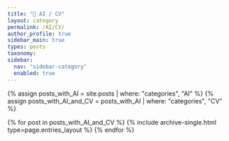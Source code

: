 ```yaml
---
title: "📌 AI / CV"
layout: category
permalink: /AI/CV/
author_profile: true
sidebar_main: true
types: posts
taxonomy:
sidebar:
  nav: "sidebar-category"
  enabled: true
---
```


{% assign posts_with_AI = site.posts | where: "categories", "AI" %}
{% assign posts_with_AI_and_CV = posts_with_AI | where: "categories", "CV" %}

{% for post in posts_with_AI_and_CV %}
  {% include archive-single.html type=page.entries_layout %}
{% endfor %}

